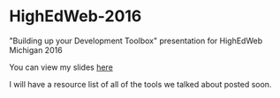# HighEdWeb-2016
"Building up your Development Toolbox" presentation for HighEdWeb Michigan 2016

You can view my slides [here](http://brentswisher.github.io/HighEdWeb-2016/)

I will have a resource list of all of the tools we talked about posted soon.
